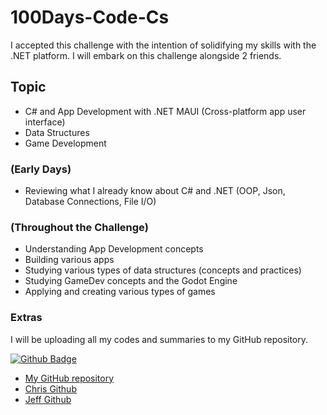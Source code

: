 # 100Days-Code-Cs

I accepted this challenge with the intention of solidifying my skills with the .NET platform. I will embark on this challenge alongside 2 friends.

## Topic
- C# and App Development with .NET MAUI (Cross-platform app user interface)
- Data Structures
- Game Development
### (Early Days)
- Reviewing what I already know about C# and .NET (OOP, Json, Database Connections, File I/O)
### (Throughout the Challenge)
- Understanding App Development concepts
- Building various apps
- Studying various types of data structures (concepts and practices)
- Studying GameDev concepts and the Godot Engine
- Applying and creating various types of games
### Extras
I will be uploading all my codes and summaries to my GitHub repository.

[![Github Badge](https://img.shields.io/badge/-Github-000?style=flat-square&logo=Github&logoColor=white&link=https://github.com/Dinizim)](https://github.com/Dinizim)
- [My GitHub repository](https://github.com/Dinizim/100Days-Code-Cs)
- [Chris Github](https://github.com/VChristinne)
- [Jeff Github](https://github.com/JfJeffx)
